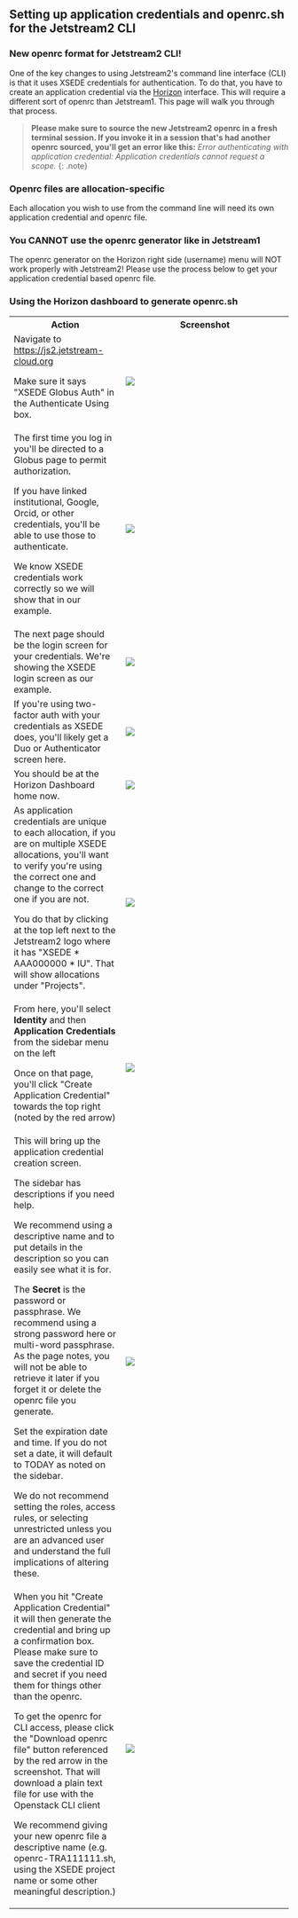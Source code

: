 ## Setting up application credentials and openrc.sh for the Jetstream2 CLI

### New openrc format for Jetstream2 CLI!

One of the key changes to using Jetstream2's command line interface (CLI) is that it uses XSEDE credentials for authentication. To do that, you have to create an application credential via the [Horizon](../horizon/intro.md) interface. This will require a different sort of openrc than Jetstream1. This page will walk you through that process.

> **Please make sure to source the new Jetstream2 openrc in a fresh terminal session. If you invoke it in a session that's had another openrc sourced, you'll get an error like this:**
*Error authenticating with application credential: Application credentials cannot request a scope.*
{: .note}

### Openrc files are allocation-specific

Each allocation you wish to use from the command line will need its own application credential and openrc file.

### You **CANNOT** use the openrc generator like in Jetstream1

The openrc generator on the Horizon right side (username) menu will NOT work properly with Jetstream2! Please use the process below to get your application credential based openrc file.

### Using the Horizon dashboard to generate openrc.sh

<table>
  <tr>
    <th style="width: 40%; word-wrap: break-word;" !important>Action</th>
    <th>Screenshot</th>
  </tr>
  <tr>
    <td style="width: 40%; word-wrap: break-word;" !important>Navigate to <a href="https://js2.jetstream-cloud.org" target=_blank>https://js2.jetstream-cloud.org</a><p><p>Make sure it says "XSEDE Globus Auth" in the Authenticate Using box.</td>
    <td><a href="/images/JS2-Horizon-Login-Screen.png" target=_blank><img src="/images/JS2-Horizon-Login-Screen.png"></a>
    </td>
  </tr>
  <tr>
    <td style="width: 40%; word-wrap: break-word;" !important>The first time you log in you'll be directed to a Globus page to permit authorization.<p>
    <p>If you have linked institutional, Google, Orcid, or other credentials, you'll be able to use those to authenticate.<p> We know XSEDE credentials work correctly so we will show that in our example.<p> </td>
    <td><a href="/images/JS2-Globus-Screen.png" target=_blank><img src="/images/JS2-Globus-Screen.png"></a>
    </td>
  </tr>
  <tr>
    <td style="width: 40%; word-wrap: break-word;" !important>The next page should be the login screen for your credentials. We're showing the XSEDE login screen as our example.</td>
    <td><a href="/images/JS2-XSEDE-Auth-Screen.png" target=_blank><img src="/images/JS2-XSEDE-Auth-Screen.png"></a>
    </td>
  </tr>
  <tr>
    <td style="width: 40%; word-wrap: break-word;" !important>If you're using two-factor auth with your credentials as XSEDE does, you'll likely get a Duo or Authenticator screen here.</td>
    <td><a href="/images/JS2-XSEDE-Duo-Screen.png" target=_blank><img src="/images/JS2-XSEDE-Duo-Screen.png"></a>
    </td>
  </tr>
  <tr>
    <td style="width: 40%; word-wrap: break-word;" !important>You should be at the Horizon Dashboard home now.</td>
    <td><a href="/images/JS2-Horizon-Home.png" target=_blank><img src="/images/JS2-Horizon-Home.png"></a>
    </td>
  </tr>
  <tr>
    <td style="width: 40%; word-wrap: break-word;" !important>As application credentials are unique to each allocation, if you are on multiple XSEDE allocations, you'll want to verify you're using the correct one and change to the correct one if you are not. <p><p>You do that by clicking at the top left next to the Jetstream2 logo where it has "XSEDE * AAA000000 * IU". That will show allocations under "Projects".</td>
    <td><a href="/images/JS2-Horizon-Change-Projects.png" target=_blank><img src="/images/JS2-Horizon-Change-Projects.png"></a>
    </td>
  </tr>
  <tr>
    <td style="width: 40%; word-wrap: break-word;" !important>From here, you'll select <b>Identity</b> and then <b>Application Credentials</b> from the sidebar menu on the left<p><p>
    Once on that page, you'll click "Create Application Credential" towards the top right (noted by the red arrow)</td>
    <td><a href="/images/JS2-App-Cred-Screen.png" target=_blank><img src="/images/JS2-App-Cred-Screen.png"></a>
    </td>
  </tr>
  <tr>
    <td style="width: 40%; word-wrap: break-word;" !important>This will bring up the application credential creation screen. <p>The sidebar has descriptions if you need help. <p> We recommend using a descriptive name and to put details in the description so you can easily see what it is for.<p><p>The <b>Secret</b> is the password or passphrase. We recommend using a strong password here or multi-word passphrase. As the page notes, you will not be able to retrieve it later if you forget it or delete the openrc file you generate.<p><p>Set the expiration date and time. If you do not set a date, it will default to TODAY as noted on the sidebar.<p><p>We do not recommend setting the roles, access rules, or selecting unrestricted unless you are an advanced user and understand the full implications of altering these.</td>
    <td><a href="/images/JS2-App-Cred-Create.png" target=_blank><img src="/images/JS2-App-Cred-Create.png"></a>
    </td>
  </tr>
  <tr>
    <td style="width: 40%; word-wrap: break-word;" !important>When you hit "Create Application Credential" it will then generate the credential and bring up a confirmation box. Please make sure to save the credential ID and secret if you need them for things other than the openrc. <p><p>To get the openrc for CLI access, please click the "Download openrc file" button referenced by the red arrow in the screenshot. That will download a plain text file for use with the Openstack CLI client <p><p>We recommend giving your new openrc file a descriptive name (e.g. openrc-TRA111111.sh, using the XSEDE project name or some other meaningful description.)</td>
    <td><a href="/images/JS2-Created-App-Cred.png" target=_blank><img src="/images/JS2-Created-App-Cred.png"></a>
    </td>
  </tr>
</table>

